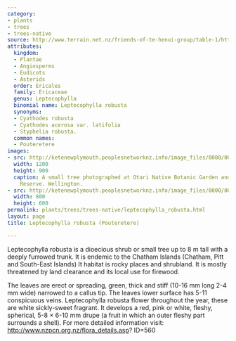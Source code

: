 ```yaml
---
category:
- plants
- trees
- trees-native
source: http://www.terrain.net.nz/friends-of-te-henui-group/table-1/http-www-nzpcn-org-nz-flora_details-asp-id-560.html
attributes:
  kingdom:
  - Plantae
  - Angiosperms
  - Eudicots
  - Asterids
  order: Ericales
  family: Ericaceae
  genus: Leptecophylla
  binomial name: Leptecophylla robusta
  synonyms:
  - Cyathodes robusta
  - Cyathodes acerosa var. latifolia
  - Styphelia robusta.
  common names:
  - Pouteretere
images:
- src: http://ketenewplymouth.peoplesnetworknz.info/image_files/0000/0003/3364/Leptecophylla_robusta__Pouteretere.JPG
  width: 1200
  height: 900
  caption: A small tree photographed at Otari Native Botanic Garden and Wilton's Bush
    Reserve. Wellington.
- src: http://ketenewplymouth.peoplesnetworknz.info/image_files/0000/0003/3369/Leptecophylla_robusta__Pouteretere-001.JPG
  width: 800
  height: 600
permalink: plants/trees/trees-native/leptecophylla_robusta.html
layout: page
title: Leptecophylla robusta (Pouteretere)

---
```

Leptecophylla robusta is a dioecious shrub or small tree up to 8 m tall with a deeply furrowed trunk. It is endemic to the Chatham Islands (Chatham, Pitt and South-East Islands) It habitat is rocky places and shrubland. It is mostly threatened by land clearance and its local use for firewood.

The leaves are erect or spreading, green, thick and stiff (10-16 mm long 2-4 mm wide) narrowed to a callus tip. The leaves lower surface has 5-11 conspicuous veins.
Leptecophylla robusta flower throughout the year, these are white sickly-sweet fragrant. It develops a red, pink or white, fleshy, spherical, 5-8 × 6-10 mm drupe (a fruit in which an outer fleshy part surrounds a shell).
For more detailed information visit: <a href="http://www.nzpcn.org.nz/flora_details.asp?%20ID=560" target="_blank">http://www.nzpcn.org.nz/flora_details.asp? ID=560</a>
